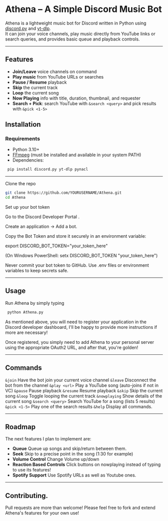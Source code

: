 #  Athena – A Simple Discord Music Bot

Athena is a lightweight music bot for Discord written in Python using [discord.py](https://discordpy.readthedocs.io/) and [yt-dlp](https://github.com/yt-dlp/yt-dlp).  
It can join your voice channels, play music directly from YouTube links or search queries, and provides basic queue and playback controls.

---

##  Features
-  **Join/Leave** voice channels on command  
-  **Play music** from YouTube URLs or searches  
-  **Pause / Resume** playback  
-  **Skip** the current track  
-  **Loop** the current song  
-  **Now Playing** info with title, duration, thumbnail, and requester  
-  **Search + Pick**: search YouTube with `&search <query>` and pick results with `&pick <1-5>`  

##  Installation

### Requirements
- Python 3.10+
- [FFmpeg](https://ffmpeg.org/) (must be installed and available in your system PATH)
- Dependencies:  
```bash
 pip install discord.py yt-dlp pynacl
```
  

---

Clone the repo 

```bash
git clone https://github.com/YOURUSERNAME/Athena.git
cd Athena
```


Set up your bot token

Go to the Discord Developer Portal
.

Create an application → Add a bot.

Copy the Bot Token and store it securely in an environment variable:

export DISCORD_BOT_TOKEN="your_token_here"


(On Windows PowerShell: setx DISCORD_BOT_TOKEN "your_token_here")

 Never commit your bot token to GitHub.
Use .env files or environment variables to keep secrets safe.

---

## Usage

Run Athena by simply typing

```bash
 python Athena.py
```

As mentioned above, you will need to register your application in the Discord developer dashboard, I'll be happy to provide more instructions if more are necessary!

Once registered, you simply need to add Athena to your personal server using the appropriate OAuth2 URL, and after that, you're golden!


---

## Commands

`&join`	           Have the bot join your current voice channel
`&leave`	       Disconnect the bot from the channel
`&play <url>`	   Play a YouTube song (auto-joins if not in VC)
`&pause`	       Pause playback
`&resume`	       Resume playback
`&skip`	           Skip the current song
`&loop`	           Toggle looping the current track
`&nowplaying`	    Show details of the current song
`&search <query>`	Search YouTube for a song (lists 5 results)
`&pick <1-5>`	    Play one of the search results
`&help`            Display all commands.



---

## Roadmap

The next features I plan to implement are:

-  **Queue**  Queue up songs and skip/return between them. 
-  **Seek** Skip to a precise point in the song (1:30 for example)  
-  **Volume Control** Change Volume up/down  
-  **Reaction Based Controls** Click buttons on nowplaying instead of typing to use its features!  
- **Spotify Support** Use Spotify URLs as well as Youtube ones. 


---

## Contributing.

Pull requests are more than welcome! Please feel free to fork and extend Athena's features for your own use!




